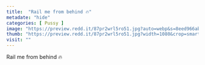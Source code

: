 ```yaml
---
title:  "Rail me from behind 🔥"
metadate: "hide"
categories: [ Pussy ]
image: "https://preview.redd.it/87pr2wrl5ro51.jpg?auto=webp&s=8eed966ab0c60f083a9a28d3740caf519c64ac30"
thumb: "https://preview.redd.it/87pr2wrl5ro51.jpg?width=1080&crop=smart&auto=webp&s=a9ce05c7295f23c02933cf7d4d474f2cadb62d0d"
visit: ""
---
```

Rail me from behind 🔥
